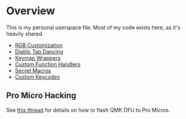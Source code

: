 # Overview

This is my personal userspace file.  Most of my code exists here, as it's heavily shared.

* [RGB Customization](readme_rgb.md)
* [Diablo Tap Dancing](readme_tap_dance.md)
* [Keymap Wrappers](readme_wrappers.md)
* [Custom Function Handlers](readme_handlers.md)
* [Secret Macros](readme_secrets.md)
* [Custom Keycodes](readme_keycodes.md)


## Pro Micro Hacking

See [this thread](https://www.reddit.com/r/olkb/comments/8sxgzb/replace_pro_micro_bootloader_with_qmk_dfu/) for details on how to flash QMK DFU to Pro Micros. 
